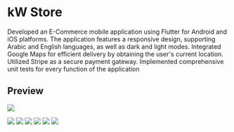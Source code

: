 # kW Store

Developed an E-Commerce mobile application using Flutter for Android and iOS platforms. The 
application features a responsive design, supporting Arabic and English languages, as well as dark and 
light modes. Integrated Google Maps for efficient delivery by obtaining the user's current location. 
Utilized Stripe as a secure payment gateway. Implemented comprehensive unit tests for every function 
of the application

## Preview

![](https://firebasestorage.googleapis.com/v0/b/hussein-elbhrawy.appspot.com/o/Projects%2FKW%20Store%2FCover%200.png?alt=media&token=047b22a7-c452-4a8a-899c-c9891dda9760)



![](https://firebasestorage.googleapis.com/v0/b/hussein-elbhrawy.appspot.com/o/Projects%2FKW%20Store%2F1.png?alt=media&token=292d46e5-b202-4689-bed1-fd3aec22fc20)
![](https://firebasestorage.googleapis.com/v0/b/hussein-elbhrawy.appspot.com/o/Projects%2FKW%20Store%2F2.png?alt=media&token=cf26599d-ccf5-4b87-b525-e5d6b845b04a)
![](https://firebasestorage.googleapis.com/v0/b/hussein-elbhrawy.appspot.com/o/Projects%2FKW%20Store%2F3.png?alt=media&token=9e360e3a-4973-4461-810f-2e83546687cd)
![](https://firebasestorage.googleapis.com/v0/b/hussein-elbhrawy.appspot.com/o/Projects%2FKW%20Store%2F4.png?alt=media&token=502e931f-0311-4184-a966-9df7d7d21ba0)
![](https://firebasestorage.googleapis.com/v0/b/hussein-elbhrawy.appspot.com/o/Projects%2FKW%20Store%2F5.png?alt=media&token=3c77c440-42a0-4341-a2b9-55e76d4642d3)
![](https://firebasestorage.googleapis.com/v0/b/hussein-elbhrawy.appspot.com/o/Projects%2FKW%20Store%2F6.png?alt=media&token=0f2d7255-e55e-4bb9-98cd-dbea4b77fac9)
